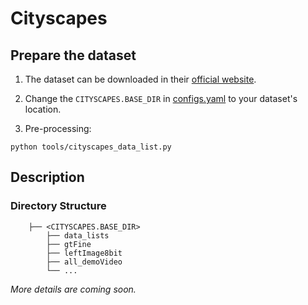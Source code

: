 # Cityscapes

## Prepare the dataset

1. The dataset can be downloaded in their [official website](https://www.cityscapes-dataset.com/).

2. Change the `CITYSCAPES.BASE_DIR` in [configs.yaml](../../configs.yaml) to your dataset's location.

3. Pre-processing:

```
python tools/cityscapes_data_list.py
```

## Description

### Directory Structure

```
    ├── <CITYSCAPES.BASE_DIR>                    
        ├── data_lists
        ├── gtFine
        ├── leftImage8bit
        ├── all_demoVideo
        └── ...
```

*More details are coming soon.*
